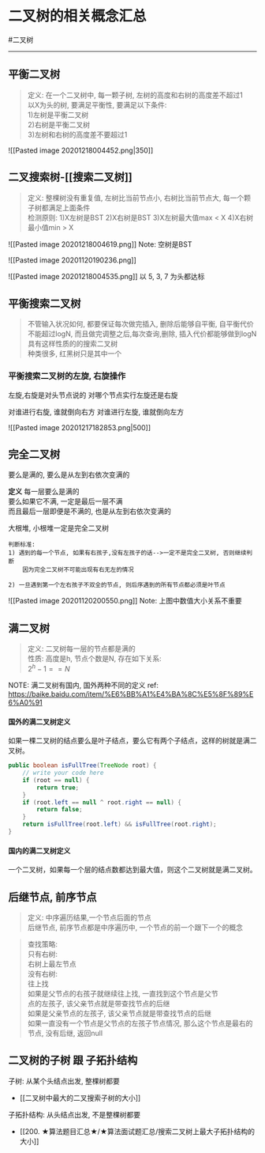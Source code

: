 #  二叉树的相关概念汇总


#二叉树 

---


## 平衡二叉树

>定义: 在一个二叉树中, 每一颗子树, 左树的高度和右树的高度差不超过1  
以X为头的树, 要满足平衡性, 要满足以下条件:  
1)左树是平衡二叉树  
2)右树是平衡二叉树  
3)左树和右树的高度差不要超过1  

![[Pasted image 20201218004452.png|350]]

## 二叉搜索树-[[搜索二叉树]]
>定义: 整棵树没有重复值, 左树比当前节点小, 右树比当前节点大, 每一个颗子树都满足上面条件  
检测原则:
1)X左树是BST
2)X右树是BST
3)X左树最大值max < X
4)X右树最小值min  > X  

![[Pasted image 20201218004619.png]]
Note: 空树是BST

![[Pasted image 20201120190236.png]]

![[Pasted image 20201218004535.png]]
以 5, 3, 7 为头都达标




## 平衡搜索二叉树

>不管输入状况如何, 都要保证每次做完插入, 删除后能够自平衡, 
自平衡代价不能超过logN, 而且做完调整之后,每次查询,删除, 插入代价都能够做到logN
具有这样性质的的搜索二叉树  
种类很多, 红黑树只是其中一个

### 平衡搜索二叉树的左旋, 右旋操作
左旋,右旋是对头节点说的
对哪个节点实行左旋还是右旋

对谁进行右旋, 谁就倒向右方
对谁进行左旋, 谁就倒向左方


![[Pasted image 20201217182853.png|500]]

## 完全二叉树

要么是满的, 要么是从左到右依次变满的 

**定义**
每一层要么是满的  
要么如果它不满, 一定是最后一层不满  
而且最后一层即便是不满的, 也是从左到右依次变满的

大根堆, 小根堆一定是完全二叉树

```
判断标准:  
1) 遇到的每一个节点, 如果有右孩子,没有左孩子的话-->一定不是完全二叉树, 否则继续判断 
    因为完全二叉树不可能出现有右无左的情况
    
2) 一旦遇到第一个左右孩子不双全的节点, 则后序遇到的所有节点都必须是叶节点  
```
![[Pasted image 20201120200550.png]]
Note: 上图中数值大小关系不重要

## 满二叉树

>定义: 二叉树每一层的节点都是满的  
性质: 高度是h, 节点个数是N, 存在如下关系:  
$2^h -1 == N$

NOTE: 满二叉树有国内, 国外两种不同的定义
ref: https://baike.baidu.com/item/%E6%BB%A1%E4%BA%8C%E5%8F%89%E6%A0%91  

#### 国外的满二叉树定义   
如果一棵二叉树的结点要么是叶子结点，要么它有两个子结点，这样的树就是满二叉树。
```java
public boolean isFullTree(TreeNode root) {  
    // write your code here  
    if (root == null) {  
        return true;  
    }  
    if (root.left == null ^ root.right == null) {  
        return false;  
    }  
    return isFullTree(root.left) && isFullTree(root.right);  
}
```

#### 国内的满二叉树定义   
一个二叉树，如果每一个层的结点数都达到最大值，则这个二叉树就是满二叉树。

## 后继节点, 前序节点
>定义: 中序遍历结果,一个节点后面的节点  
  后继节点, 前序节点都是中序遍历中, 一个节点的前一个跟下一个的概念  

>查找策略:   
  只有右树:   
  右树上最左节点  
  没有右树:  
  往上找  
  如果是父节点的右孩子就继续往上找, 一直找到这个节点是父节  
  点的左孩子, 该父亲节点就是带查找节点的后继  
  如果是父亲节点的左孩子, 该父亲节点就是带查找节点的后继  
  如果一直没有一个节点是父节点的左孩子节点情况, 那么这个节点是最右的节点, 没有后继, 返回null

   
## 二叉树的子树 跟 子拓扑结构


子树: 从某个头结点出发, 整棵树都要   
 - [[二叉树中最大的二叉搜索子树的大小]]   
    
子拓扑结构: 从头结点出发, 不是整棵树都要

- [[200. ★算法题目汇总★/★算法面试题汇总/搜索二叉树上最大子拓扑结构的大小]]
    